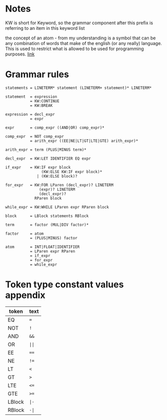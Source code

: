# Notes
KW is short for Keyword, so the grammar component after this prefix is referring to an item in this keyword list

the concept of an atom - from my understanding is a symbol that can be any combination of words that make of the english (or any really) language.
This is used to restrict what is allowed to be used for programming purposes. 
[link](http://www.cburch.com/cs/150/reading/grammar/index.html)

# Grammar rules
```
statements = LINETERM* statement (LINETERM+ statement)* LINETERM*

statement  = expression
           = KW:CONTINUE
           = KW:BREAK

expression = decl_expr 
           = expr

expr       = comp_expr ((AND|OR) comp_expr)*

comp_expr  = NOT comp_expr
           = arith_expr ((EE|NE|LT|GT|LTE|GTE) arith_expr)*

arith_expr = term (PLUS|MINUS term)*

decl_expr  = KW:LET IDENTIFIER EQ expr

if_expr    = KW:IF expr block
                (KW:ELSE KW:IF expr block)*
              | (KW:ELSE block)?

for_expr   = KW:FOR LParen (decl_expr)? LINETERM
               (expr)? LINETERM
               (decl_expr)?
             RParen block

while_expr = KW:WHILE LParen expr RParen block

block      = LBlock statements RBlock

term       = factor (MUL|DIV factor)*

factor     = atom
           = (PLUS|MINUS) factor

atom       = INT|FLOAT|IDENTIFIER
           = LParen expr RParen
           = if_expr
           = for_expr
           = while_expr
```

           
# Token type constant values appendix
| token | text |
| - | - |
| EQ | `=` |
| NOT | `!` |
| AND | `&&` |
| OR | `\|\|` |
| EE | `==` |
| NE | `!=` |
| LT | `<` |
| GT | `>` |
| LTE | `<=` |
| GTE | `>=` |
| LBlock | `\|-` |
| RBlock | `-\|` |
